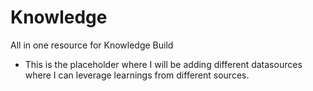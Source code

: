 # Knowledge
All in one resource for Knowledge Build


* This is the placeholder where I will be adding different datasources where I can leverage learnings from different sources.
